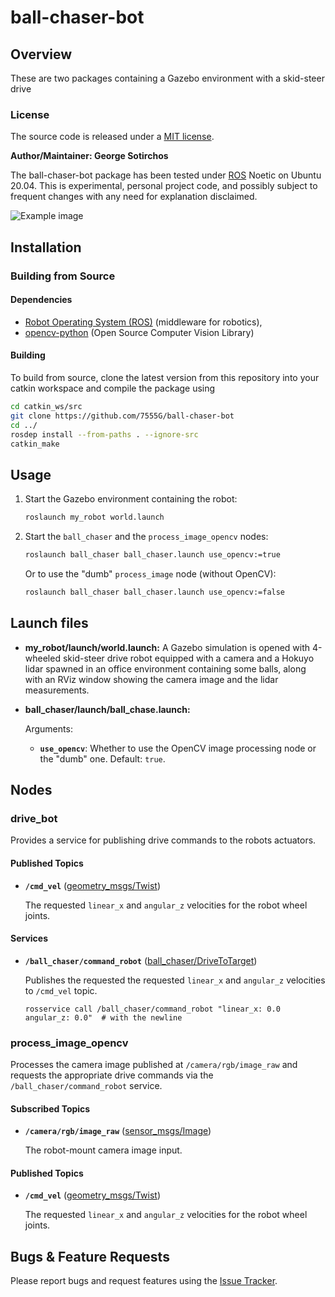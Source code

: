 # ball-chaser-bot

## Overview

These are two packages containing a Gazebo environment with a skid-steer drive

### License

The source code is released under a [MIT license](LICENSE).

**Author/Maintainer: George Sotirchos**

The ball-chaser-bot package has been tested under [ROS] Noetic on Ubuntu 20.04.
This is experimental, personal project code, and possibly subject to frequent changes with any need for explanation disclaimed.

![Example image](doc/example.jpg)

## Installation

### Building from Source

#### Dependencies

- [Robot Operating System (ROS)](http://wiki.ros.org) (middleware for robotics),
- [opencv-python](https://github.com/opencv/opencv-python) (Open Source Computer Vision Library)

#### Building

To build from source, clone the latest version from this repository into your catkin workspace and compile the package using

``` bash
cd catkin_ws/src
git clone https://github.com/7555G/ball-chaser-bot
cd ../
rosdep install --from-paths . --ignore-src
catkin_make
```

## Usage

1. Start the Gazebo environment containing the robot:

    ``` bash
    roslaunch my_robot world.launch
    ```

2. Start the `ball_chaser` and the `process_image_opencv` nodes:

    ``` bash
    roslaunch ball_chaser ball_chaser.launch use_opencv:=true
    ```

    Or to use the "dumb" `process_image` node (without OpenCV):

    ``` bash
    roslaunch ball_chaser ball_chaser.launch use_opencv:=false
    ```

## Launch files

* **my_robot/launch/world.launch:** A Gazebo simulation is opened with 4-wheeled skid-steer drive robot equipped with a camera and a Hokuyo lidar spawned in an office environment containing some balls, along with an RViz window showing the camera image and the lidar measurements.

* **ball_chaser/launch/ball_chase.launch:**

     Arguments:

     - **`use_opencv`**: Whether to use the OpenCV image processing node or the "dumb" one.
        Default: `true`.

## Nodes

### drive_bot

Provides a service for publishing drive commands to the robots actuators.

#### Published Topics

* **`/cmd_vel`** ([geometry_msgs/Twist](http://docs.ros.org/en/noetic/api/geometry_msgs/html/msg/Twist.html))

    The requested `linear_x` and `angular_z` velocities for the robot wheel joints.

#### Services

* **`/ball_chaser/command_robot`** ([ball_chaser/DriveToTarget](ball_chaser/srv/DriveToTarget.srv))

    Publishes the requested the requested `linear_x` and `angular_z` velocities to `/cmd_vel` topic.

    ```
    rosservice call /ball_chaser/command_robot "linear_x: 0.0
    angular_z: 0.0"  # with the newline
    ```

### process_image_opencv

Processes the camera image published at `/camera/rgb/image_raw` and requests the appropriate drive commands via the `/ball_chaser/command_robot` service.

#### Subscribed Topics

* **`/camera/rgb/image_raw`** ([sensor_msgs/Image](http://docs.ros.org/en/noetic/api/sensor_msgs/html/msg/Image.html))

    The robot-mount camera image input.

#### Published Topics

* **`/cmd_vel`** ([geometry_msgs/Twist](http://docs.ros.org/en/noetic/api/geometry_msgs/html/msg/Twist.html))

    The requested `linear_x` and `angular_z` velocities for the robot wheel joints.

## Bugs & Feature Requests

Please report bugs and request features using the [Issue Tracker](https://github.com/7555G/ball-chaser-bot/issues).

[ROS]: http://www.ros.org
[Gazebo plugin]: http://gazebosim.org/tutorials?tut=ros_gzplugins#SkidSteeringDrive
[OpenCV]: https://docs.opencv.org/master/
